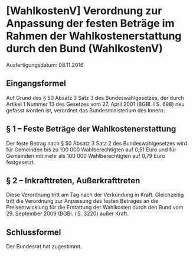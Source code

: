 # [WahlkostenV] Verordnung zur Anpassung der festen Beträge im Rahmen der Wahlkostenerstattung durch den Bund  (WahlkostenV)

Ausfertigungsdatum: 08.11.2016

 

## Eingangsformel

Auf Grund des § 50 Absatz 3 Satz 3 des Bundeswahlgesetzes, der durch Artikel 1 Nummer 13 des Gesetzes vom 27. April 2001 (BGBl. I S. 698) neu gefasst worden ist, verordnet das Bundesministerium des Innern:


## § 1 – Feste Beträge der Wahlkostenerstattung

Der feste Betrag nach § 50 Absatz 3 Satz 2 des Bundeswahlgesetzes wird für Gemeinden bis zu 100 000 Wahlberechtigten auf 0,51 Euro und für Gemeinden mit mehr als 100 000 Wahlberechtigten auf 0,79 Euro festgesetzt.


## § 2 – Inkrafttreten, Außerkrafttreten

Diese Verordnung tritt am Tag nach der Verkündung in Kraft. Gleichzeitig tritt die Verordnung zur Anpassung des festen Betrages an die Preisentwicklung für die Erstattung der Wahlkosten durch den Bund vom 29. September 2009 (BGBl. I S. 3220) außer Kraft.


## Schlussformel

Der Bundesrat hat zugestimmt.
